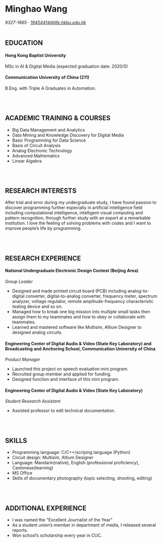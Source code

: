  # Minghao Wang  

*9327-1665 · 19454414@life.hkbu.edu.hk*
<br></br>

## EDUCATION
#### Hong Kong Baptist University
MSc in AI & Digital Media (expected graduation date: 2020/5)
#### Communication University of China (211)
B.Eng. with Triple A Graduates in Automation.

<br></br>
## ACADEMIC TRAINING & COURSES
- Big Data Management and Analytics
- Data Mining and Knowledge Discovery for Digital Media
- Basic Programming for Data Science
- Basis of Circuit Analysis
- Analog Electronic Technology
- Advanced Mathematics
- Linear Algebra

<br></br>
## RESEARCH INTERESTS
After trial and error during my undergraduate study, I have found passion to discover programming further especially in artificial intelligence field including computational intelligence, intelligent visual computing and pattern recognition, through further study with an expert at a remarkable institution. I love the feeling of solving problems with codes and I want to improve people’s life by programming.

<br></br>
## RESEARCH EXPERIENCE
#### National Undergraduate Electronic Design Contest (Beijing Area)
*Group Leader*
- Designed and made printed circuit board (PCB) including analog-to-digital converter, digital-to-analog converter, frequency meter, spectrum analyzer, voltage regulator, remote amplitude-frequency characteristic testing device and so on.
- Managed how to break one big mission into multiple small tasks then assign them to my teammates and how to obey or collaborate with teammates.
- Learned and mastered software like Multisim, Altium Designer to designed analog circuits.

#### Engineering Center of Digital Audio & Video (State Key Laboratory) and Broadcasting and Anchoring School, Communication University of China
*Product Manager*
- Launched this project on speech evaluation mini program. 
- Recruited group member and applied for funding.
- Designed function and interface of this mini program.

#### Engineering Center of Digital Audio & Video (State Key Laboratory)
*Student Research Assistant*
- Assisted professor to edit technical documentation.

<br></br>
## SKILLS
- Programming language: C/C++/scriping language (Python)
- Circuit design: Multisim, Altium Designer
- Language: Mandarin(native), English (professional proficiency), Cantonese(learning)
- MS Office
- Skills of documentary photography (topic selecting, shooting, editing)

<br></br>
## ADDITIONAL EXPERIENCE
- I was named the "Excellent Journalist of the Year" 
- As a student union’s member in department of media, I released several reports.
- Won school’s scholarship every year in CUC.
